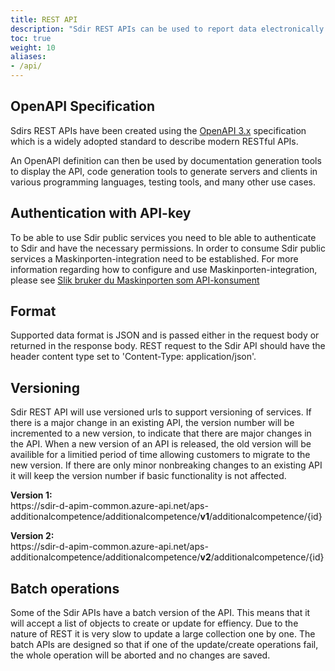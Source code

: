 ```yaml
---
title: REST API
description: "Sdir REST APIs can be used to report data electronically to Sdir and integrate own IT systems with APIs that Sdir provide." 
toc: true
weight: 10
aliases:
- /api/
---
```


## OpenAPI Specification

Sdirs REST APIs have been created using the [OpenAPI 3.x](https://swagger.io/specification/) specification which is a widely adopted standard to describe modern RESTful APIs.  

An OpenAPI definition can then be used by documentation generation tools to display the API, code generation tools to generate servers and clients in various programming languages, testing tools, and many other use cases.

## Authentication with API-key

To be able to use Sdir public services you need to ble able to authenticate to Sdir and have the necessary permissions. In order to consume Sdir public services a Maskinporten-integration need to be established. For more information regarding how to configure and use Maskinporten-integration, please see [Slik bruker du Maskinporten som API-konsument](https://difi.github.io/felleslosninger/maskinporten_guide_apikonsument.html)

## Format 

Supported data format is JSON and is passed either in the request body or returned in the response body. REST request to the Sdir API should have the header content type set to 'Content-Type: application/json'.

## Versioning

Sdir REST API will use versioned urls to support versioning of services. If there is a major change in an existing API, the version number will be incremented to a new version, to indicate that there are major changes in the API. 
When a new version of an API is released, the old version will be availible for a limitied period of time allowing customers to migrate to the new version. 
If there are only minor nonbreaking changes to an existing API it will keep the version number if basic functionality is not affected. 

**Version 1:** <br>
https:<span></span>//sdir-d-apim-common.azure-api.net/aps-additionalcompetence/additionalcompetence/**v1**/additionalcompetence/{id}

**Version 2:** <br> 
https:<span></span>//sdir-d-apim-common.azure-api.net/aps-additionalcompetence/additionalcompetence/**v2**/additionalcompetence/{id}

## Batch operations

Some of the Sdir APIs have a batch version of the API. This means that it will accept a list of objects to create or update for effiency. Due to the nature of REST it is very slow to update a large collection one by one. 
The batch APIs are designed so that if one of the update/create operations fail, the whole operation will be aborted and no changes are saved.

